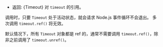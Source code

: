 <!-- YAML
added: v0.9.1
-->

* 返回: {Timeout} 对 `timeout` 的引用。

调用时，只要 `Timeout` 处于活动状态，就会请求 Node.js 事件循环不会退出。 
多次调用 `timeout.ref()` 将无效。

默认情况下，所有 `Timeout` 对象都是 ref 的，通常不需要调用 `timeout.ref()`，除非之前调用了 `timeout.unref()`。


